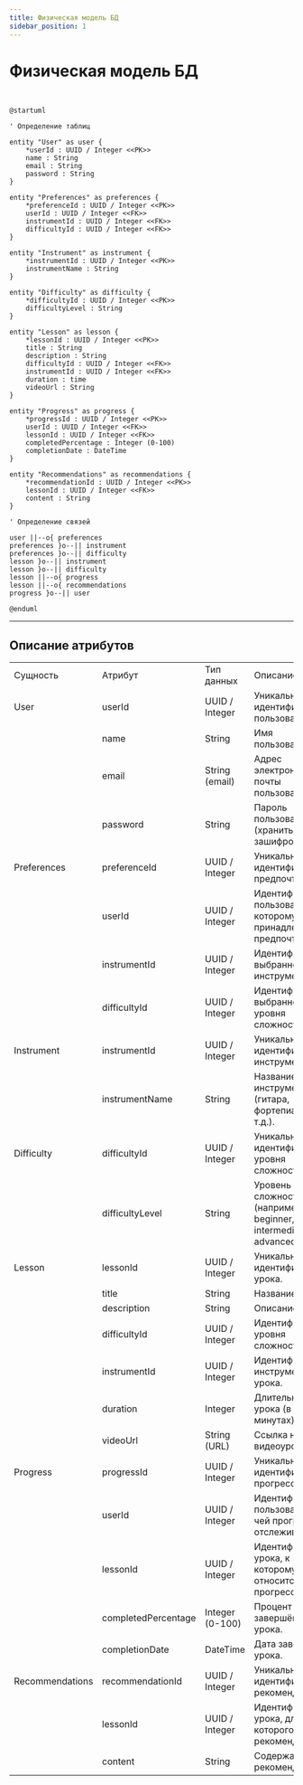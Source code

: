 ```yaml
---
title: Физическая модель БД
sidebar_position: 1
---
```

# Физическая модель БД

```plantuml


@startuml

' Определение таблиц

entity "User" as user {
    *userId : UUID / Integer <<PK>>
    name : String
    email : String
    password : String
}

entity "Preferences" as preferences {
    *preferenceId : UUID / Integer <<PK>>
    userId : UUID / Integer <<FK>>
    instrumentId : UUID / Integer <<FK>>
    difficultyId : UUID / Integer <<FK>>
}

entity "Instrument" as instrument {
    *instrumentId : UUID / Integer <<PK>>
    instrumentName : String
}

entity "Difficulty" as difficulty {
    *difficultyId : UUID / Integer <<PK>>
    difficultyLevel : String
}

entity "Lesson" as lesson {
    *lessonId : UUID / Integer <<PK>>
    title : String
    description : String
    difficultyId : UUID / Integer <<FK>>
    instrumentId : UUID / Integer <<FK>>
    duration : time
    videoUrl : String
}

entity "Progress" as progress {
    *progressId : UUID / Integer <<PK>>
    userId : UUID / Integer <<FK>>
    lessonId : UUID / Integer <<FK>>
    completedPercentage : Integer (0-100)
    completionDate : DateTime
}

entity "Recommendations" as recommendations {
    *recommendationId : UUID / Integer <<PK>>
    lessonId : UUID / Integer <<FK>>
    content : String
}

' Определение связей

user ||--o{ preferences
preferences }o--|| instrument 
preferences }o--|| difficulty
lesson }o--|| instrument 
lesson }o--|| difficulty
lesson ||--o{ progress 
lesson ||--o{ recommendations
progress }o--|| user 

@enduml

```

---
## Описание атрибутов

|   |   |   |   |
|---|---|---|---|
|Сущность|Атрибут|Тип данных|Описание|
|User|userId|UUID / Integer|Уникальный идентификатор пользователя.|
||name|String|Имя пользователя.|
||email|String (email)|Адрес электронной почты пользователя.|
||password|String|Пароль пользователя (хранить зашифрованным).|
|Preferences|preferenceId|UUID / Integer|Уникальный идентификатор предпочтений.|
||userId|UUID / Integer|Идентификатор пользователя, которому принадлежат предпочтения.|
||instrumentId|UUID / Integer|Идентификатор выбранного инструмента.|
||difficultyId|UUID / Integer|Идентификатор выбранного уровня сложности.|
|Instrument|instrumentId|UUID / Integer|Уникальный идентификатор инструмента.|
||instrumentName|String|Название инструмента (гитара, фортепиано и т.д.).|
|Difficulty|difficultyId|UUID / Integer|Уникальный идентификатор уровня сложности.|
||difficultyLevel|String|Уровень сложности (например, beginner, intermediate, advanced).|
|Lesson|lessonId|UUID / Integer|Уникальный идентификатор урока.|
||title|String|Название урока.|
||description|String|Описание урока.|
||difficultyId|UUID / Integer|Идентификатор уровня сложности урока.|
||instrumentId|UUID / Integer|Идентификатор инструмента для урока.|
||duration|Integer|Длительность урока (в минутах).|
||videoUrl|String (URL)|Ссылка на видеоурок.|
|Progress|progressId|UUID / Integer|Уникальный идентификатор прогресса.|
||userId|UUID / Integer|Идентификатор пользователя, чей прогресс отслеживается.|
||lessonId|UUID / Integer|Идентификатор урока, к которому относится прогресс.|
||completedPercentage|Integer (0-100)|Процент завершённости урока.|
||completionDate|DateTime|Дата завершения урока.|
|Recommendations|recommendationId|UUID / Integer|Уникальный идентификатор рекомендации.|
||lessonId|UUID / Integer|Идентификатор урока, для которого дана рекомендация.|
||content|String|Содержание рекомендации.|

